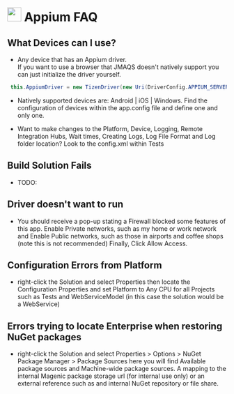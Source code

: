 # <img src="resources/jmaqslogo.jpg" height="32" width="32"> Appium FAQ

## What Devices can I use?
- Any device that has an Appium driver.  
  If you want to use a browser that JMAQS doesn't natively support you can just initialize the driver yourself.
```java
 this.AppiumDriver = new TizenDriver(new Uri(DriverConfig.APPIUM_SERVER_URI), option);
```
- Natively supported devices are:  Android | iOS | Windows.
  Find the configuration of devices within the app.config file and define one and only one.

- Want to make changes to the Platform, Device, Logging, Remote Integration Hubs, Wait times, Creating Logs, Log File Format and Log folder location? Look to the config.xml within Tests

## Build Solution Fails
- TODO:

## Driver doesn't want to run
- You should receive a pop-up stating a Firewall blocked some features of this app.  Enable Private networks, such as my home or work network and Enable Public networks, such as those in airports and coffee shops (note this is not recommended) Finally, Click Allow Access.

## Configuration Errors from Platform
- right-click the Solution and select Properties then locate the Configuration Properties and set Platform to Any CPU for all Projects such as Tests and WebServiceModel (in this case the solution would be a WebService)

## Errors trying to locate Enterprise when restoring NuGet packages
- right-click the Solution and select Properties > Options > NuGet Package Manager > Package Sources  here you will find Available package sources and Machine-wide package sources.  A mapping to the internal Magenic package storage url (for internal use only) or an external reference such as and internal NuGet repository or file share.